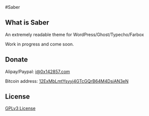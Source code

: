 #Saber

## What is Saber

An extremely readable theme for WordPress/Ghost/Typecho/Farbox

Work in progress and come soon.

## Donate

Alipay/Paypal: i@0x142857.com

Bitcoin address: [12ExMbLmtYsyyj4GTcGQrB64M4DsiAN3eN](http://blockexplorer.com/address/12ExMbLmtYsyyj4GTcGQrB64M4DsiAN3eN)

## License

[GPLv3 License](license.md)